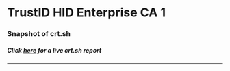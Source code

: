 # TrustID HID Enterprise CA 1
### Snapshot of crt.sh
##### Click [here](https://crt.sh/?q=AE90381D5E114A7AEB287051BACF0E902805CA92706569757319C320ABE9BB9E) for a live crt.sh report

---

